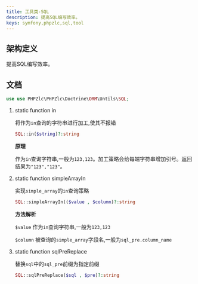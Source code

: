 ```yaml
---
title: 工具类-SQL
description: 提高SQL编写效率。
keys: symfony,phpzlc,sql,tool
---
```


## 架构定义

提高SQL编写效率。

## 文档

```php
use use PHPZlc\PHPZlc\Doctrine\ORM\Untils\SQL;
```

1. static function in

    将作为`in`查询的字符串进行加工,使其不报错

    ```php
    SQL::in($string)?:string
    ```
   
    **原理**
    
    作为`in`查询字符串,一般为`123,123`。加工策略会给每端字符串增加引号。返回结果为`"123","123"`。

2. static function simpleArrayIn

   实现`simple_array`的`in`查询策略
   
   ```php
   SQL::simpleArrayIn(($value , $column)?:string
   ```

   **方法解析**
     
   `$value`   作为`in`查询字符串,一般为`123,123`

   `$column`  被查询的`simple_array`字段名,一般为`sql_pre.column_name`

3. static function sqlPreReplace
   
   替换`sql`中的`sql_pre`前缀为指定前缀

   ```php
   SQL::sqlPreReplace($sql , $pre)?:string
   ```